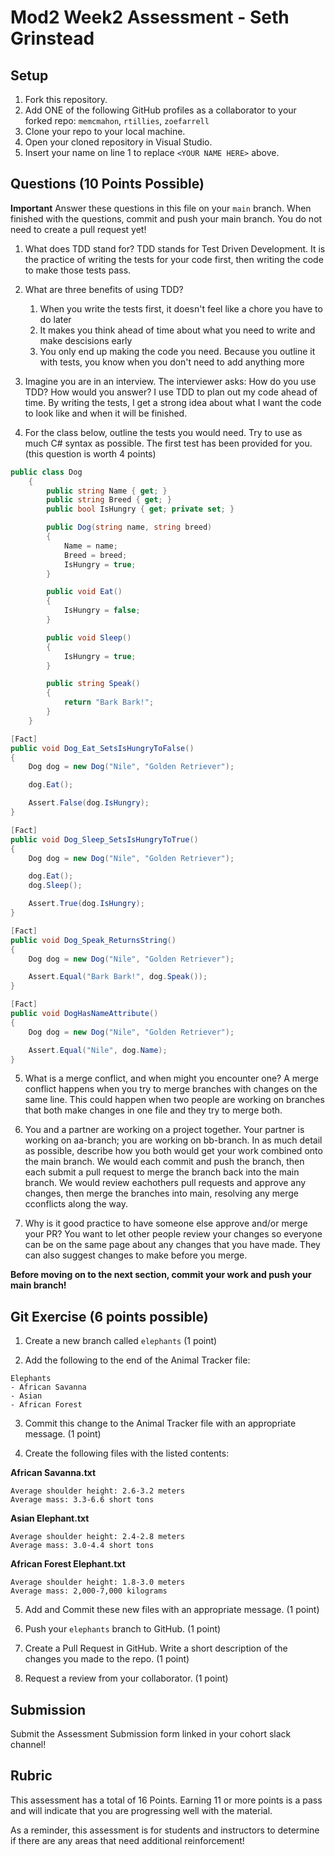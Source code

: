 # Mod2 Week2 Assessment - Seth Grinstead

## Setup
1. Fork this repository.
1. Add ONE of the following GitHub profiles as a collaborator to your forked repo:
`memcmahon`, `rtillies`, `zoefarrell`
1. Clone your repo to your local machine.
1. Open your cloned repository in Visual Studio.
1. Insert your name on line 1 to replace `<YOUR NAME HERE>` above.

## Questions (10 Points Possible)
**Important** Answer these questions in this file on your `main` branch.  When finished with the questions, commit and push your main branch.  You do not need to create a pull request yet!

1. What does TDD stand for?
    TDD stands for Test Driven Development. It is the practice of writing the tests for your code first, then writing the code to make those tests pass.

1. What are three benefits of using TDD?
    1. When you write the tests first, it doesn't feel like a chore you have to do later
    2. It makes you think ahead of time about what you need to write and make descisions early
    3. You only end up making the code you need. Because you outline it with tests, you know when you don't need to add anything more

1. Imagine you are in an interview.  The interviewer asks: How do you use TDD? How would you answer?
    I use TDD to plan out my code ahead of time. By writing the tests, I get a strong idea about what I want the code to look like and when it will be finished.

1. For the class below, outline the tests you would need.  Try to use as much C# syntax as possible. The first test has been provided for you. (this question is worth 4 points)
```c#
public class Dog
    {
        public string Name { get; }
        public string Breed { get; }
        public bool IsHungry { get; private set; }

        public Dog(string name, string breed)
        {
            Name = name;
            Breed = breed;
            IsHungry = true;
        }

        public void Eat()
        {
            IsHungry = false;
        }

        public void Sleep()
        {
            IsHungry = true;
        }

        public string Speak()
        {
            return "Bark Bark!";
        }
    }
```
```c#
[Fact]
public void Dog_Eat_SetsIsHungryToFalse()
{
    Dog dog = new Dog("Nile", "Golden Retriever");

    dog.Eat();

    Assert.False(dog.IsHungry);
}

[Fact]
public void Dog_Sleep_SetsIsHungryToTrue()
{
    Dog dog = new Dog("Nile", "Golden Retriever");

    dog.Eat();
    dog.Sleep();

    Assert.True(dog.IsHungry);
}

[Fact]
public void Dog_Speak_ReturnsString()
{
    Dog dog = new Dog("Nile", "Golden Retriever");

    Assert.Equal("Bark Bark!", dog.Speak());
}

[Fact]
public void DogHasNameAttribute()
{
    Dog dog = new Dog("Nile", "Golden Retriever");

    Assert.Equal("Nile", dog.Name);
}
```

5. What is a merge conflict, and when might you encounter one?
    A merge conflict happens when you try to merge branches with changes on the same line. This could happen when two people are working on branches that both make changes in one file and they try to merge both.

1. You and a partner are working on a project together.  Your partner is working on aa-branch; you are working on bb-branch.  In as much detail as possible, describe how you both would get your work combined onto the main branch.
    We would each commit and push the branch, then each submit a pull request to merge the branch back into the main branch. We would review eachothers pull requests and approve any changes, then 
    merge the branches into main, resolving any merge cconflicts along the way.

1. Why is it good practice to have someone else approve and/or merge your PR?
    You want to let other people review your changes so everyone can be on the same page about any changes that you have made. They can also suggest changes to make before you merge.
  
**Before moving on to the next section, commit your work and push your main branch!**
  
## Git Exercise (6 points possible)

1. Create a new branch called `elephants` (1 point)

1. Add the following to the end of the Animal Tracker file:

```
Elephants
- African Savanna
- Asian
- African Forest
```

3. Commit this change to the Animal Tracker file with an appropriate message. (1 point)

1. Create the following files with the listed contents:

**African Savanna.txt**
```
Average shoulder height: 2.6-3.2 meters
Average mass: 3.3-6.6 short tons
```

**Asian Elephant.txt**
```
Average shoulder height: 2.4-2.8 meters
Average mass: 3.0-4.4 short tons
```

**African Forest Elephant.txt**
```
Average shoulder height: 1.8-3.0 meters
Average mass: 2,000-7,000 kilograms
```

5. Add and Commit these new files with an appropriate message. (1 point)

1. Push your `elephants` branch to GitHub. (1 point)

1. Create a Pull Request in GitHub. Write a short description of the changes you made to the repo. (1 point) 

1. Request a review from your collaborator. (1 point)
  
## Submission

Submit the Assessment Submission form linked in your cohort slack channel!

## Rubric

This assessment has a total of 16 Points. Earning 11 or more points is a pass and will indicate that you are progressing well with the material.

As a reminder, this assessment is for students and instructors to determine if there are any areas that need additional reinforcement!
